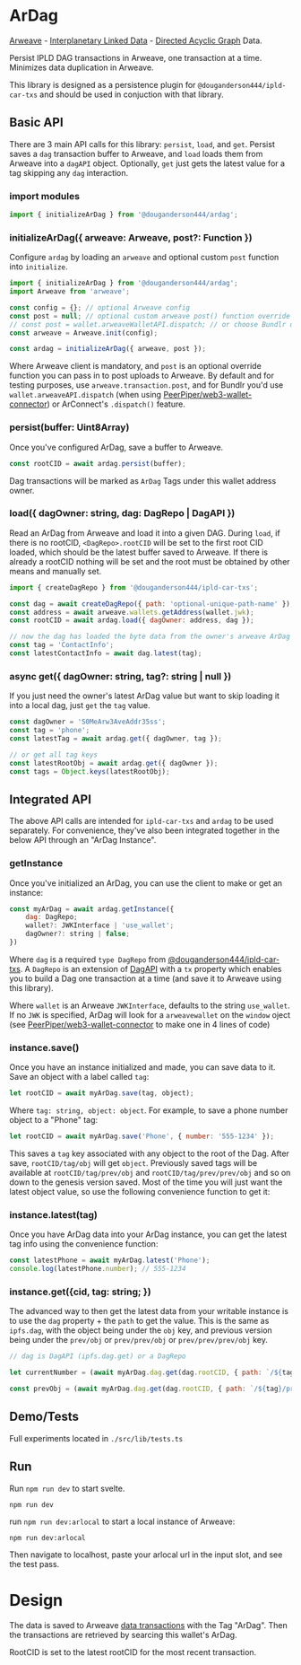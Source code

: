 # ArDag

[Arweave](https://www.arweave.org/) - [Interplanetary Linked Data](https://ipld.io/) - [Directed Acyclic Graph](https://en.wikipedia.org/wiki/Directed_acyclic_graph) Data.

Persist IPLD DAG transactions in Arweave, one transaction at a time. Minimizes data duplication in Arweave.

This library is designed as a persistence plugin for `@douganderson444/ipld-car-txs` and should be used in conjuction with that library.

## Basic API

There are 3 main API calls for this library: `persist`, `load`, and `get`. Persist saves a `dag` transaction buffer to Arweave, and `load` loads them from Arweave into a `dagAPI` object. Optionally, `get` just gets the latest value for a tag skipping any `dag` interaction.

### import modules

```js
import { initializeArDag } from '@douganderson444/ardag';
```

### initializeArDag({ arweave: Arweave, post?: Function })

Configure `ardag` by loading an `arweave` and optional custom `post` function into `initialize`.

```js
import { initializeArDag } from '@douganderson444/ardag';
import Arweave from 'arweave';

const config = {}; // optional Arweave config
const post = null; // optional custom arweave post() function override
// const post = wallet.arweaveWalletAPI.dispatch; // or choose Bundlr dispatch instead of arweave.tranaction.post()
const arweave = Arweave.init(config);

const ardag = initializeArDag({ arweave, post });
```

Where Arweave client is mandatory, and `post` is an optional override function you can pass in to post uploads to Arweave. By default and for testing purposes, use `arweave.transaction.post`, and for Bundlr you'd use `wallet.arweaveAPI.dispatch` (when using [PeerPiper/web3-wallet-connector](https://github.com/PeerPiper/web3-wallet-connector)) or ArConnect's `.dispatch()` feature.

### persist(buffer: Uint8Array)

Once you've configured ArDag, save a buffer to Arweave.

```js
const rootCID = await ardag.persist(buffer);
```

Dag transactions will be marked as `ArDag` Tags under this wallet address owner.

### load({ dagOwner: string, dag: DagRepo | DagAPI })

Read an ArDag from Arweave and load it into a given DAG. During `load`, if there is no rootCID, `<DagRepo>.rootCID` will be set to the first root CID loaded, which should be the latest buffer saved to Arweave. If there is already a rootCID nothing will be set and the root must be obtained by other means and manually set.

```js
import { createDagRepo } from '@douganderson444/ipld-car-txs';

const dag = await createDagRepo({ path: 'optional-unique-path-name' }); // DagRepo = ipfs.DagAPI + a tx property from ipld-dag-txs
const address = await arweave.wallets.getAddress(wallet.jwk);
const rootCID = await ardag.load({ dagOwner: address, dag });

// now the dag has loaded the byte data from the owner's arweave ArDag
const tag = 'ContactInfo';
const latestContactInfo = await dag.latest(tag);
```

### async get({ dagOwner: string, tag?: string | null })

If you just need the owner's latest ArDag value but want to skip loading it into a local dag, just `get` the `tag` value.

```js
const dagOwner = 'S0MeArw3AveAddr35ss';
const tag = 'phone';
const latestTag = await ardag.get({ dagOwner, tag });

// or get all tag keys
const latestRootObj = await ardag.get({ dagOwner });
const tags = Object.keys(latestRootObj);
```

## Integrated API

The above API calls are intended for `ipld-car-txs` and `ardag` to be used separately. For convenience, they've also been integrated together in the below API through an "ArDag Instance".

### getInstance

Once you've initialized an ArDag, you can use the client to make or get an instance:

```js
const myArDag = await ardag.getInstance({
	dag: DagRepo;
	wallet?: JWKInterface | 'use_wallet';
	dagOwner?: string | false;
})
```

Where `dag` is a required `type DagRepo` from [@douganderson444/ipld-car-txs](https://github.com/DougAnderson444/ipld-car-txs). A `DagRepo` is an extension of [DagAPI](https://github.com/ipfs/js-ipfs/blob/89aeaf8e25320276391653104981e37a73f29de9/packages/ipfs-core/src/components/dag/index.js#L7) with a `tx` property which enables you to build a Dag one transaction at a time (and save it to Arweave using this library).

Where `wallet` is an Arweave `JWKInterface`, defaults to the string `use_wallet`. If no `JWK` is specified, ArDag will look for a `arweavewallet` on the `window` oject (see [PeerPiper/web3-wallet-connector](https://github.com/PeerPiper/web3-wallet-connector) to make one in 4 lines of code)

### instance.save()

Once you have an instance initialized and made, you can save data to it. Save an object with a label called `tag`:

```js
let rootCID = await myArDag.save(tag, object);
```

Where `tag: string, object: object`. For example, to save a phone number object to a "Phone" tag:

```js
let rootCID = await myArDag.save('Phone', { number: '555-1234' });
```

This saves a `tag` key associated with any object to the root of the Dag. After save, `rootCID/tag/obj` will get `object`. Previously saved tags will be available at `rootCID/tag/prev/obj` and `rootCID/tag/prev/prev/obj` and so on down to the genesis version saved. Most of the time you will just want the latest object value, so use the following convenience function to get it:

### instance.latest(tag)

Once you have ArDag data into your ArDag instance, you can get the latest tag info using the convenience function:

```js
const latestPhone = await myArDag.latest('Phone');
console.log(latestPhone.number); // 555-1234
```

### instance.get({cid, tag: string; })

The advanced way to then get the latest data from your writable instance is to use the `dag` property + the `path` to get the value. This is the same as `ipfs.dag`, with the object being under the `obj` key, and previous version being under the `prev/obj` or `prev/prev/obj` or `prev/prev/prev/obj` key.

```js
// dag is DagAPI (ipfs.dag.get) or a DagRepo

let currentNumber = (await myArDag.dag.get(dag.rootCID, { path: `/${tag}/obj/number` })).value;

const prevObj = (await myArDag.dag.get(dag.rootCID, { path: `/${tag}/prev/obj/number` })).value;
```

## Demo/Tests

Full experiments located in `./src/lib/tests.ts`

## Run

Run `npm run dev` to start svelte.

`npm run dev`

run `npm run dev:arlocal` to start a local instance of Arweave:

`npm run dev:arlocal`

Then navigate to localhost, paste your arlocal url in the input slot, and see the test pass.

# Design

The data is saved to Arweave [data transactions](https://github.com/ArweaveTeam/arweave-js#create-a-data-transaction) with the Tag "ArDag". Then the transactions are retrieved by searcing this wallet's ArDag.

RootCID is set to the latest rootCID for the most recent transaction.
